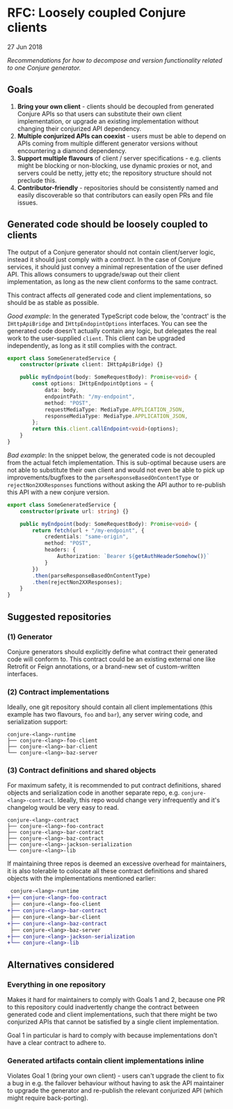 # RFC: Loosely coupled Conjure clients

27 Jun 2018

_Recommendations for how to decompose and version functionality related to one Conjure generator._

## Goals

1. **Bring your own client** - clients should be decoupled from generated Conjure APIs so that users can substitute their own client implementation, or upgrade an existing implementation without changing their conjurized API dependency.
1. **Multiple conjurized APIs can coexist** - users must be able to depend on APIs coming from multiple different generator versions without encountering a diamond dependency.
1. **Support multiple flavours** of client / server specifications - e.g. clients might be blocking or non-blocking, use dynamic proxies or not, and  servers could be netty, jetty etc; the repository structure should not preclude this.
1. **Contributor-friendly** - repositories should be consistently named and easily discoverable so that contributors can easily open PRs and file issues.

## Generated code should be loosely coupled to clients

The output of a Conjure generator should not contain client/server logic, instead it should just comply with a _contract_. In the case of Conjure services, it should just convey a minimal representation of the user defined API. This allows consumers to upgrade/swap out their client implementation, as long as the new client conforms to the same contract.

This contract affects _all_ generated code and client implementations, so should be as stable as possible.

*Good example*: In the generated TypeScript code below, the 'contract' is the `IHttpApiBridge` and `IHttpEndopintOptions` interfaces.  You can see the generated code doesn't actually contain any logic, but delegates the real work to the user-supplied `client`.  This client can be upgraded independently, as long as it still complies with the contract.

```typescript
export class SomeGeneratedService {
    constructor(private client: IHttpApiBridge) {}

    public myEndpoint(body: SomeRequestBody): Promise<void> {
        const options: IHttpEndpointOptions = {
            data: body,
            endpointPath: "/my-endpoint",
            method: "POST",
            requestMediaType: MediaType.APPLICATION_JSON,
            responseMediaType: MediaType.APPLICATION_JSON,
        };
        return this.client.callEndpoint<void>(options);
    }
}
```

*Bad example*: In the snippet below, the generated code is not decoupled from the actual fetch implementation.  This is sub-optimal because users are not able to substitute their own client and would not even be able to pick up improvements/bugfixes to the `parseResponseBasedOnContentType` or `rejectNon2XXResponses` functions without asking the API author to re-publish this API with a new conjure version.

```typescript
export class SomeGeneratedService {
    constructor(private url: string) {}

    public myEndpoint(body: SomeRequestBody): Promise<void> {
        return fetch(url + "/my-endpoint", {
            credentials: "same-origin",
            method: "POST",
            headers: {
                Authorization: `Bearer ${getAuthHeaderSomehow()}`
            }
        })
        .then(parseResponseBasedOnContentType)
        .then(rejectNon2XXResponses);
    }
}
```


## Suggested repositories

### (1) Generator

Conjure generators should explicitly define what contract their generated code will conform to. This contract could be an existing external one like Retrofit or Feign annotations, or a brand-new set of custom-written interfaces.

### (2) Contract implementations

Ideally, one git repository should contain all client implementations (this example has two flavours, `foo` and `bar`), any server wiring code, and serialization support:

```
conjure-<lang>-runtime
├── conjure-<lang>-foo-client
├── conjure-<lang>-bar-client
└── conjure-<lang>-baz-server
```

### (3) Contract definitions and shared objects

For maximum safety, it is recommended to put contract definitions, shared objects and serialization code in another separate repo, e.g. `conjure-<lang>-contract`.  Ideally, this repo would change very infrequently and it's changelog would be very easy to read.

```
conjure-<lang>-contract
├── conjure-<lang>-foo-contract
├── conjure-<lang>-bar-contract
├── conjure-<lang>-baz-contract
├── conjure-<lang>-jackson-serialization
└── conjure-<lang>-lib
```

If maintaining three repos is deemed an excessive overhead for maintainers, it is also tolerable to colocate all these contract definitions and shared objects with the implementations mentioned earlier:

```diff
 conjure-<lang>-runtime
+├── conjure-<lang>-foo-contract
 ├── conjure-<lang>-foo-client
+├── conjure-<lang>-bar-contract
 ├── conjure-<lang>-bar-client
+├── conjure-<lang>-baz-contract
 ├── conjure-<lang>-baz-server
+├── conjure-<lang>-jackson-serialization
+└── conjure-<lang>-lib
```


## Alternatives considered

### Everything in one repository

Makes it hard for maintainers to comply with Goals 1 and 2, because one PR to this repository could inadvertently change the contract between generated code and client implementations, such that there might be two conjurized APIs that cannot be satisfied by a single client implementation.

Goal 1 in particular is hard to comply with because implementations don't have a clear contract to adhere to.

### Generated artifacts contain client implementations inline

Violates Goal 1 (bring your own client) - users can't upgrade the client to fix a bug in e.g. the failover behaviour without having to ask the API maintainer to upgrade the generator and re-publish the relevant conjurized API (which might require back-porting).

